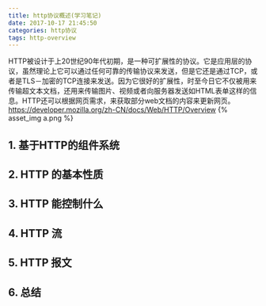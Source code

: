 ```yaml
---
title: http协议概述(学习笔记)
date: 2017-10-17 21:45:50
categories: http协议
tags: http-overview
---
```


HTTP被设计于上20世纪90年代初期，是一种可扩展性的协议。它是应用层的协议，虽然理论上它可以通过任何可靠的传输协议来发送，但是它还是通过TCP，或者是TLS－加密的TCP连接来发送。因为它很好的扩展性，时至今日它不仅被用来传输超文本文档，还用来传输图片、视频或者向服务器发送如HTML表单这样的信息。HTTP还可以根据网页需求，来获取部分web文档的内容来更新网页。https://developer.mozilla.org/zh-CN/docs/Web/HTTP/Overview
{% asset_img a.png %}

## 1. 基于HTTP的组件系统

## 2. HTTP 的基本性质

## 3. HTTP 能控制什么

## 4. HTTP 流

## 5. HTTP 报文

## 6. 总结

